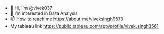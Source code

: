 - 👋 Hi, I’m @vivek037
- 👀 I’m interested in Data Analysis 
- 📫 How to reach me https://about.me/viveksingh9573
- My tableau link https://public.tableau.com/app/profile/vivek.singh3561
